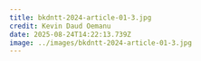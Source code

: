 ```yaml
---
title: bkdntt-2024-article-01-3.jpg
credit: Kevin Daud Oemanu
date: 2025-08-24T14:22:13.739Z
image: ../images/bkdntt-2024-article-01-3.jpg
---
```


